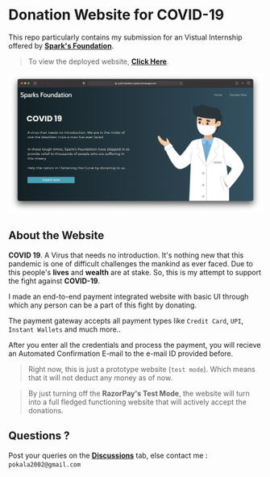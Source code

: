 # Donation Website for COVID-19
This repo particularly contains my submission for an Vistual Internship offered by [**Spark's Foundation**](https://www.sparksfoundation.org).

> To view the deployed website, **[Click Here](https://covid-donation-sparks.herokuapp.com)**.

![image](images/website.png)

## About the Website 
**COVID 19**. A Virus that needs no introduction. It's nothing new that this pandemic is one of difficult challenges the mankind as ever faced. 
Due to this people's **lives** and **wealth** are at stake. So, this is my attempt to support the fight against **COVID-19**. 

I made an end-to-end payment integrated website with basic UI through which any person can be a part of this fight by donating.

The payment gateway accepts all payment types like `Credit Card`, `UPI`, `Instant Wallets` and much more..

After you enter all the credentials and process the payment, you will recieve an Automated Confirmation E-mail to the e-mail ID provided before.

> Right now, this is just a prototype website (`test mode`). Which means that it will not deduct any money as of now. 

> By just turning off the **RazorPay's Test Mode**, the website will turn into a full fledged functioning website that will actively accept the donations.

## Questions ?

Post your queries on the [**Discussions**](https://github.com/gauravreddy08/food-vision/discussions) tab, else contact me : `pokala2002@gmail.com`
